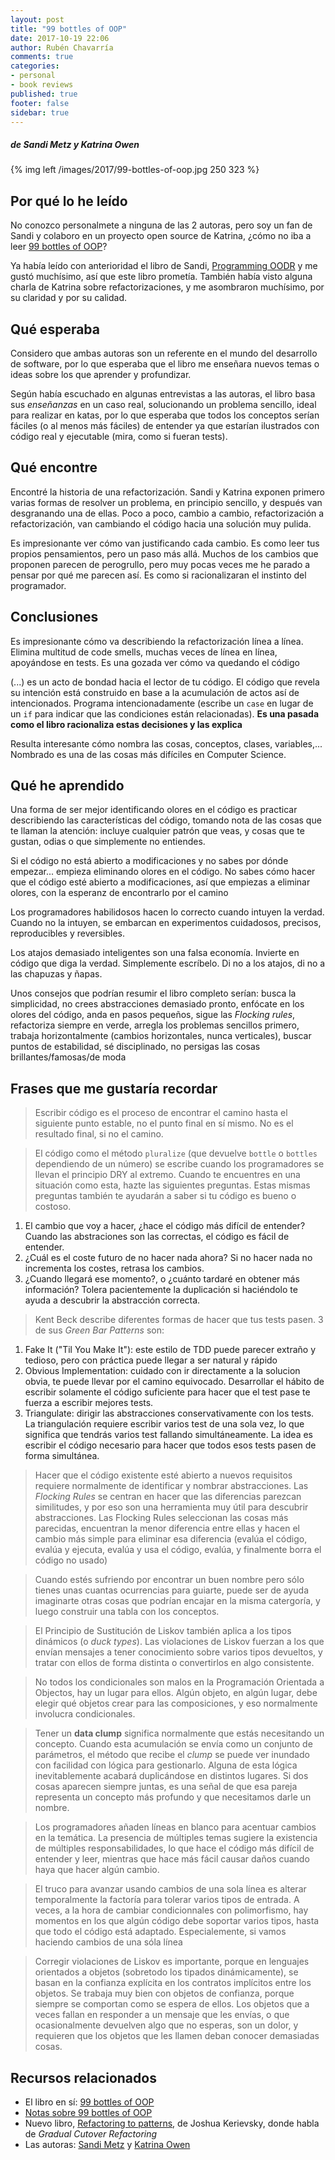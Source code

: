 ```yaml
---
layout: post
title: "99 bottles of OOP"
date: 2017-10-19 22:06
author: Rubén Chavarría
comments: true
categories: 
- personal
- book reviews
published: true
footer: false
sidebar: true
---
```


##### de Sandi Metz y Katrina Owen

{% img left /images/2017/99-bottles-of-oop.jpg 250 323 %}

## Por qué lo he leído

No conozco personalmete a ninguna de las 2 autoras, pero soy un fan de Sandi y
colaboro en un proyecto open source de Katrina, ¿cómo no iba a leer
[99 bottles of OOP]?

Ya había leído con anterioridad el libro de Sandi, [Programming OODR] y me
gustó muchísimo, así que este libro prometía. También había visto alguna charla
de Katrina sobre refactorizaciones, y me asombraron muchísimo, por su claridad
y por su calidad.

<!-- more -->

## Qué esperaba

Considero que ambas autoras son un referente en el mundo del desarrollo de
software, por lo que esperaba que el libro me enseñara nuevos temas o ideas
sobre los que aprender y profundizar.

Según había escuchado en algunas entrevistas a las autoras, el libro basa sus
*enseñanzas* en un caso real, solucionando un problema sencillo, ideal para
realizar en katas, por lo que esperaba que todos los conceptos serían fáciles
(o al menos más fáciles) de entender ya que estarían ilustrados con código real
y ejecutable (mira, como si fueran tests).

## Qué encontre

Encontré la historia de una refactorización. Sandi y Katrina exponen primero
varias formas de resolver un problema, en principio sencillo, y después van
desgranando una de ellas. Poco a poco, cambio a cambio, refactorización a
refactorización, van cambiando el código hacia una solución muy pulida.

Es impresionante ver cómo van justificando cada cambio. Es como leer tus
propios pensamientos, pero un paso más allá. Muchos de los cambios que proponen
parecen de perogrullo, pero muy pocas veces me he parado a pensar por qué me
parecen así. Es como si racionalizaran el instinto del programador.

## Conclusiones

Es impresionante cómo va describiendo la refactorización línea a línea. Elimina
multitud de code smells, muchas veces de línea en línea, apoyándose en tests.
Es una gozada ver cómo va quedando el código

(...) es un acto de bondad hacia el lector de tu código. El código que revela
su intención está construido en base a la acumulación de actos así de
intencionados. Programa intencionadamente (escribe un `case` en lugar de un
`if` para indicar que las condiciones están relacionadas). **Es una pasada como
el libro racionaliza estas decisiones y las explica**

Resulta interesante cómo nombra las cosas, conceptos, clases, variables,...
Nombrado es una de las cosas más difíciles en Computer Science.

## Qué he aprendido

Una forma de ser mejor identificando olores en el código es practicar
describiendo las características del código, tomando nota de las cosas que te
llaman la atención: incluye cualquier patrón que veas, y cosas que te gustan,
odias o que simplemente no entiendes.

Si el código no está abierto a modificaciones y no sabes por dónde empezar...
empieza eliminando olores en el código. No sabes cómo hacer que el código esté
abierto a modificaciones, así que empiezas a eliminar olores, con la esperanz
de encontrarlo por el camino

Los programadores habilidosos hacen lo correcto cuando intuyen la verdad.
Cuando no la intuyen, se embarcan en experimentos cuidadosos, precisos,
reproducibles y reversibles.

Los atajos demasiado inteligentes son una falsa economía. Invierte en código
que diga la verdad. Simplemente escríbelo. Di no a los atajos, di no a las
chapuzas y ñapas.

Unos consejos que podrían resumir el libro completo serían: busca la
simplicidad, no crees abstracciones demasiado pronto, enfócate en los olores
del código, anda en pasos pequeños, sigue las *Flocking rules*, refactoriza
siempre en verde, arregla los problemas sencillos primero, trabaja
horizontalmente (cambios horizontales, nunca verticales), buscar puntos de
estabilidad, sé disciplinado, no persigas las cosas brillantes/famosas/de moda

## Frases que me gustaría recordar

> Escribir código es el proceso de encontrar el camino hasta el siguiente punto
estable, no el punto final en sí mismo. No es el resultado final, si no el
camino.

<!-- more -->

> El código como el método `pluralize` (que devuelve `bottle` o `bottles`
dependiendo de un número) se escribe cuando los programadores se llevan el
principio DRY al extremo. Cuando te encuentres en una situación como esta,
hazte las siguientes preguntas. Estas mismas preguntas también te ayudarán a
saber si tu código es bueno o costoso.

1. El cambio que voy a hacer, ¿hace el código más difícil de entender? Cuando
   las abstraciones son las correctas, el código es fácil de entender.
2. ¿Cuál es el coste futuro de no hacer nada ahora? Si no hacer nada no
   incrementa los costes, retrasa los cambios.
3. ¿Cuando llegará ese momento?, o ¿cuánto tardaré en obtener más información?
   Tolera pacientemente la duplicación si haciéndolo te ayuda a descubrir la
abstracción correcta.

<!-- more -->

> Kent Beck describe diferentes formas de hacer que tus tests pasen. 3 de sus
*Green Bar Patterns* son:

1. Fake It ("Til You Make It"): este estilo de TDD puede parecer extraño y
   tedioso, pero con práctica puede llegar a ser natural y rápido
2. Obvious Implementation: cuidado con ir directamente a la solucion obvia, te
   puede llevar por el camino equivocado. Desarrollar el hábito de escribir
solamente el código suficiente para hacer que el test pase te fuerza a escribir
mejores tests.
3. Triangulate: dirigir las abstracciones conservativamente con los tests. La
   triangulación requiere escribir varios test de una sola vez, lo que
significa que tendrás varios test fallando simultáneamente. La idea es escribir
el código necesario para hacer que todos esos tests pasen de forma simultánea.

<!-- more -->

> Hacer que el código existente esté abierto a nuevos requisitos requiere
normalmente de identificar y nombrar abstracciones. Las *Flocking Rules* se
centran en hacer que las diferencias parezcan similitudes, y por eso son una
herramienta muy útil para descubrir abstracciones. Las Flocking Rules
seleccionan las cosas más parecidas, encuentran la menor diferencia entre ellas
y hacen el cambio más simple para eliminar esa diferencia (evalúa el código,
evalúa y ejecuta, evalúa y usa el código, evalúa, y finalmente borra el código
no usado)

<!-- more -->

> Cuando estés sufriendo por encontrar un buen nombre pero sólo tienes unas
cuantas ocurrencias para guiarte, puede ser de ayuda imaginarte otras cosas que
podrían encajar en la misma catergoría, y luego construir una tabla con los
conceptos.

<!-- more -->

> El Principio de Sustitución de Liskov también aplica a los tipos dinámicos (o
*duck types*). Las violaciones de Liskov fuerzan a los que envían mensajes a
tener conocimiento sobre varios tipos devueltos, y tratar con ellos de forma
distinta o convertirlos en algo consistente.

<!-- more -->

> No todos los condicionales son malos en la Programación Orientada a Objectos,
hay un lugar para ellos. Algún objeto, en algún lugar, debe elegir qué objetos
crear para las composiciones, y eso normalmente involucra condicionales.

<!-- more -->

> Tener un **data clump** significa normalmente que estás necesitando un
concepto. Cuando esta acumulación se envía como un conjunto de parámetros, el
método que recibe el *clump* se puede ver inundado con facilidad con lógica
para gestionarlo. Alguna de esta lógica inevitablemente acabará duplicándose en
distintos lugares. Si dos cosas aparecen siempre juntas, es una señal de que
esa pareja representa un concepto más profundo y que necesitamos darle un
nombre.

<!-- more -->

> Los programadores añaden líneas en blanco para acentuar cambios en la temática.
La presencia de múltiples temas sugiere la existencia de múltiples
responsabilidades, lo que hace el código más difícil de entender y leer,
mientras que hace más fácil causar daños cuando haya que hacer algún cambio.

<!-- more -->

> El truco para avanzar usando cambios de una sola línea es alterar temporalmente
la factoría para tolerar varios tipos de entrada. A veces, a la hora de cambiar
condicionnales con polimorfismo, hay momentos en los que algún código debe
soportar varios tipos, hasta que todo el código está adaptado. Especialemente,
si vamos haciendo cambios de una sóla línea

<!-- more -->

> Corregir violaciones de Liskov es importante, porque en lenguajes orientados a
objetos (sobretodo los tipados dinámicamente), se basan en la confianza
explícita en los contratos implícitos entre los objetos. Se trabaja muy bien
con objetos de confianza, porque siempre se comportan como se espera de ellos.
Los objetos que a veces fallan en responder a un mensaje que les envías, o que
ocasionalmente devuelven algo que no esperas, son un dolor, y requieren que los
objetos que les llamen deban conocer demasiadas cosas.

## Recursos relacionados

- El libro en sí: [99 bottles of OOP]
- [Notas sobre 99 bottles of OOP]
- Nuevo libro, [Refactoring to patterns], de Joshua Kerievsky, donde habla de
  *Gradual Cutover Refactoring*
- Las autoras: [Sandi Metz] y [Katrina Owen]

[Notas sobre 99 bottles of OOP]: https://github.com/rchavarria/blog-post-incubator/blob/master/published-book-notes/99-bottles-by-sandi-katrina.notes.markdown
[Refactoring to patterns]: foo/bar/bar/foo.html
[99 bottles of OOP]: https://www.sandimetz.com/99bottles
[Programming OODR]: http://www.poodr.com/
[Sandi Metz]: https://www.sandimetz.com/
[Katrina Owen]: http://www.kytrinyx.com/

